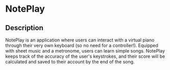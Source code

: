<h1>NotePlay</h1>



<h2>Description</h2>
<p>NotePlay is an application where users can interact with a virtual piano through their very own keyboard (so no need for a controller!). Equipped with sheet music and a metronome, users can learn simple songs. NotePlay keeps track of the accuracy of the user's keystrokes, and their score will be calculated and saved to their account by the end of the song.  </p>

